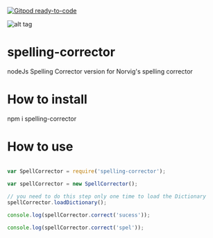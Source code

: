 [![Gitpod ready-to-code](https://img.shields.io/badge/Gitpod-ready--to--code-blue?logo=gitpod)](https://gitpod.io/#https://github.com/KhaledSami/spelling-corrector)

![alt tag](https://travis-ci.org/KhaledSami/spelling-corrector.svg?branch=master)
# spelling-corrector
nodeJs Spelling Corrector version for Norvig's spelling corrector

# How to install

npm i spelling-corrector

# How to use 
```javascript

var SpellCorrector = require('spelling-corrector');

var spellCorrector = new SpellCorrector();

// you need to do this step only one time to load the Dictionary
spellCorrector.loadDictionary();

console.log(spellCorrector.correct('sucess'));

console.log(spellCorrector.correct('spel'));
```
